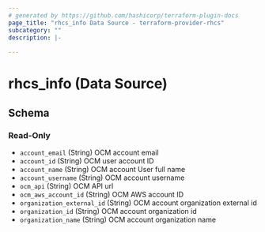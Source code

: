 ```yaml
---
# generated by https://github.com/hashicorp/terraform-plugin-docs
page_title: "rhcs_info Data Source - terraform-provider-rhcs"
subcategory: ""
description: |-
  
---
```


# rhcs_info (Data Source)





<!-- schema generated by tfplugindocs -->
## Schema

### Read-Only

- `account_email` (String) OCM account email
- `account_id` (String) OCM user account ID
- `account_name` (String) OCM account User full name
- `account_username` (String) OCM account username
- `ocm_api` (String) OCM API url
- `ocm_aws_account_id` (String) OCM AWS account ID
- `organization_external_id` (String) OCM account organization external id
- `organization_id` (String) OCM account organization id
- `organization_name` (String) OCM account organization name


